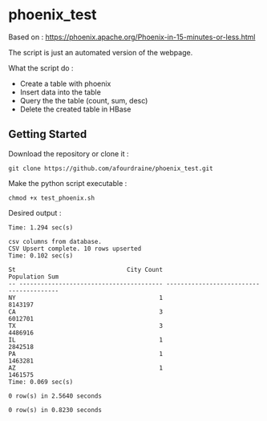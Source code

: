 # phoenix_test

Based on : https://phoenix.apache.org/Phoenix-in-15-minutes-or-less.html

The script is just an automated version of the webpage.

What the script do :

* Create a table with phoenix
* Insert data into the table
* Query the the table (count, sum, desc)
* Delete the created table in HBase

## Getting Started

Download the repository or clone it :

```
git clone https://github.com/afourdraine/phoenix_test.git
```

Make the python script executable :

```
chmod +x test_phoenix.sh
```

Desired output :
```
Time: 1.294 sec(s)

csv columns from database.
CSV Upsert complete. 10 rows upserted
Time: 0.102 sec(s)

St                               City Count                           Population Sum
-- ---------------------------------------- ----------------------------------------
NY                                        1                                  8143197
CA                                        3                                  6012701
TX                                        3                                  4486916
IL                                        1                                  2842518
PA                                        1                                  1463281
AZ                                        1                                  1461575
Time: 0.069 sec(s)

0 row(s) in 2.5640 seconds

0 row(s) in 0.8230 seconds
```

